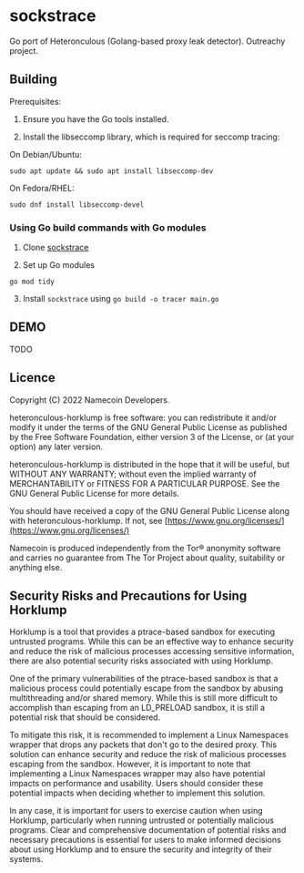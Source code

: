 # sockstrace
Go port of Heteronculous (Golang-based proxy leak detector). Outreachy project.

## Building
Prerequisites:

1. Ensure you have the Go tools installed.

2. Install the libseccomp library, which is required for seccomp tracing:

On Debian/Ubuntu:
```
sudo apt update && sudo apt install libseccomp-dev
```
On Fedora/RHEL:
```
sudo dnf install libseccomp-devel
```

### Using Go build commands with Go modules
1. Clone [sockstrace](https://github.com/namecoin/heteronculous-horklump) 

2. Set up Go modules
```
go mod tidy
```

3. Install `sockstrace` using `go build -o tracer main.go`


## DEMO
TODO

## Licence

Copyright (C) 2022 Namecoin Developers.

heteronculous-horklump is free software: you can redistribute it and/or modify
it under the terms of the GNU General Public License as published by
the Free Software Foundation, either version 3 of the License, or
(at your option) any later version.

heteronculous-horklump is distributed in the hope that it will be useful,
but WITHOUT ANY WARRANTY; without even the implied warranty of
MERCHANTABILITY or FITNESS FOR A PARTICULAR PURPOSE.  See the
GNU General Public License for more details.

You should have received a copy of the GNU General Public License
along with heteronculous-horklump.  If not, see [https://www.gnu.org/licenses/](https://www.gnu.org/licenses/)

Namecoin is produced independently from the Tor® anonymity software and carries no guarantee from The Tor Project about quality, suitability or anything else.


## Security Risks and Precautions for Using Horklump

Horklump is a tool that provides a ptrace-based sandbox for executing untrusted programs. While this can be an effective way to enhance security and reduce the risk of malicious processes accessing sensitive information, there are also potential security risks associated with using Horklump.

One of the primary vulnerabilities of the ptrace-based sandbox is that a malicious process could potentially escape from the sandbox by abusing multithreading and/or shared memory. While this is still more difficult to accomplish than escaping from an LD_PRELOAD sandbox, it is still a potential risk that should be considered.

To mitigate this risk, it is recommended to implement a Linux Namespaces wrapper that drops any packets that don't go to the desired proxy. This solution can enhance security and reduce the risk of malicious processes escaping from the sandbox.
However, it is important to note that implementing a Linux Namespaces wrapper may also have potential impacts on performance and usability. Users should consider these potential impacts when deciding whether to implement this solution.

In any case, it is important for users to exercise caution when using Horklump, particularly when running untrusted or potentially malicious programs. Clear and comprehensive documentation of potential risks and necessary precautions is essential for users to make informed decisions about using Horklump and to ensure the security and integrity of their systems.
